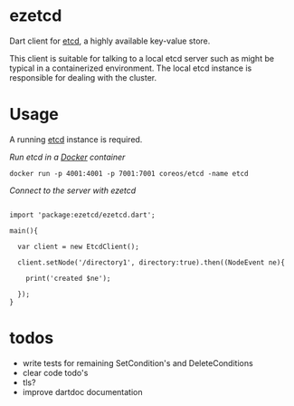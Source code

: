 ezetcd
======

Dart client for [etcd](https://github.com/coreos/etcd), a highly available key-value store.

This client is suitable for talking to a local etcd server such as might be typical in a containerized environment.  The local etcd instance
is responsible for dealing with the cluster.


Usage
======

A running [etcd](https://github.com/coreos/etcd) instance is required.


_Run etcd in a [Docker](https://www.docker.com) container_

```
docker run -p 4001:4001 -p 7001:7001 coreos/etcd -name etcd
```

_Connect to the server with ezetcd_

```

import 'package:ezetcd/ezetcd.dart';

main(){

  var client = new EtcdClient();

  client.setNode('/directory1', directory:true).then((NodeEvent ne){

    print('created $ne');

  });
}

```


todos
=======

 * write tests for remaining SetCondition's and DeleteConditions
 * clear code todo's
 * tls?
 * improve dartdoc documentation
 
